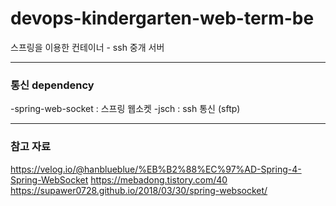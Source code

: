# devops-kindergarten-web-term-be
스프링을 이용한 컨테이너 - ssh 중개 서버

---

### 통신 dependency
-spring-web-socket : 스프링 웹소켓
-jsch : ssh 통신 (sftp)

---
### 참고 자료
<a>https://velog.io/@hanblueblue/%EB%B2%88%EC%97%AD-Spring-4-Spring-WebSocket</a>
<a>https://mebadong.tistory.com/40</a>
<a>https://supawer0728.github.io/2018/03/30/spring-websocket/</a>
